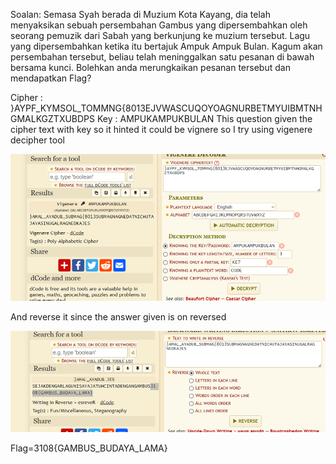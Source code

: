 Soalan:
Semasa Syah berada di Muzium Kota Kayang, dia telah menyaksikan sebuah persembahan Gambus yang dipersembahkan oleh seorang pemuzik dari Sabah yang berkunjung ke muzium tersebut. Lagu yang dipersembahkan ketika itu bertajuk Ampuk Ampuk Bulan. Kagum akan persembahan tersebut, beliau telah meninggalkan satu pesanan di bawah bersama kunci. Bolehkan anda merungkaikan pesanan tersebut dan mendapatkan Flag?

Cipher : }AYPF_KYMSOL_TOMMNG{8013EJVWASCUQOYOAGNURBETMYUIBMTNHGMALKGZTXUBDPS Key : AMPUKAMPUKBULAN
This question given the cipher text with key so it hinted it could be vignere so I try using vigenere decipher tool

![syahsesat](../screenshots/syahsesatsoalan.png)

And reverse it since the answer given is on reversed

![solved](../screenshots/Syahsesatsolved.png)

Flag=3108{GAMBUS_BUDAYA_LAMA}